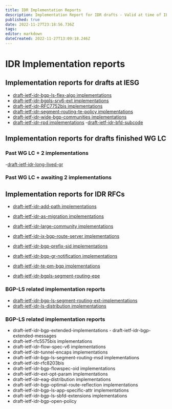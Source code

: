 ```yaml
---
title: IDR Implementation Reports
description: Implementation Report for IDR drafts - Valid at time of IESG review 
published: true
date: 2022-11-27T23:18:56.736Z
tags: 
editor: markdown
dateCreated: 2022-11-27T13:09:18.246Z
---
```


# IDR Implementation reports 

## Implementation reports for drafts at IESG
- [draft-ietf-idr-bgp-ls-flex-algo implementations](/idr/BGP-Implementation-report/draft-ietf-idr-bgp-ls-flex-algo-implement)
- [draft-ietf-idr-bgpls-srv6-ext implementations](/idr/BGP-Implementation-report/draft-ietf-idr-bgpls-srv6-ext-implement)
- [draft-ietf-idr-RFC7752bis implementations](/idr/BGP-Implementation-report/draft-ietf-idr-RFC7752bis-implement)
- [draft-ietf-idr-segment-routing-te-policy implementations](/idr/BGP-Implementation-report/draft-ietf-idr-segment-routing-te-policy-implement) 
- [draft-ietf-idr-wide-bgp-communities implementations](/idr/BGP-Implementation-report/draft-ietf-idr-wide-bgp-communities-implement)
- [draft-ietf-idr-rpd implementations](/idr/BGP-Implementation-report/draft-ietf-idr-rpd-implement)
-[draft-ietf-idr-bfd-subcode](/idr/BGP-Implementation-report/draft-ietf-idr-bfd-subcode=implement)


## Implementation reports for drafts finished WG LC 

### Past WG LC + 2 implementations 
-[draft-ietf-idr-long-lived-gr](/idr/BGP-Implementation-report/draft-ietf-idr-long-lived-gr-implement)


### Past WG LC + awaiting 2 implementations 


## Implementation reports for IDR RFCs
- [draft-ietf-idr-add-path implementations](/idr/BGP-implementation-report/draft-ietf-idr-add-path-implement)
- [draft-ietf-idr-as-migration implementations](/idr/BGP-implementation-report/draft-ietf-idr-as-migration-implement)
- [draft-ietf-idr-large-community implementations](/idr/BGP-implementation-report/draft-ietf-idr-large-community-implement)

- [draft-ietf-idr-ix-bgp-route-server implementations](/idr/BGP-implementation-report/draft-ietf-idr-ix-bgp-route-server-implement)

- [draft-ietf-idr-bgp-prefix-sid implementations](/idr/BGP-implementation-report/draft-ietf-idr-bgp-prefix-sid-implement)
- [draft-ietf-idr-bgp-gr-notification implementations](/idr/BGP-implementation-report/draft-ietf-idr-bgp-gr-notification-implement)
- [draft-ietf-idr-te-pm-bgp implementations](/idr/BGP-implementation-report/draft-ietf-idr-te-pm-bgp-implement) 
- [draft-ietf-idr-bgpls-segment-routing-epe](/idr/BGP-implementation-report/draft-ietf-idr-idr-bgpls-segment-routing-epe-implement)

### BGP-LS related implementation reports 

- [draft-ietf-idr-bgp-ls-segment-routing-ext-implementations](/idr/BGP-implementation-report/draft-ietf-idr-idr-bgp-ls-segment-routing-ext-implement)
- [draft-ietf-idr-ls-distribution implementations](/idr/BGP-implementation-report/draft-ietf-idr-ls-distribution-implement)

### BGP-LS related implementation reports 

- draft-ietf-idr-bgp-extended-implementations - draft-ietf-idr-bgp-extended-messages
- draft-ietf-rfc5575bis implementations
- draft-ietf-idr-flow-spec-v6 implementations
- draft-ietf-idr-tunnel-encaps implementations
- draft-ietf-idr-bgp-ls-segment-routing-msd implementations
- draft-ietf-idr-rfc8203bis
- draft-ietf-idr-bgp-flowspec-oid implementations
- draft-ietf-idr-ext-opt-param implementations
- draft-ietf-idr-eag-distribution implementations
- draft-ietf-idr-bgp-optimal-route-reflection implementations
- draft-ietf-idr-bgp-ls-app-specific-attr implementations
- draft-ietf-idr-bgp-ls-sbfd-extensions implementations
- draft-ietf-idr-bgp-open-policy
